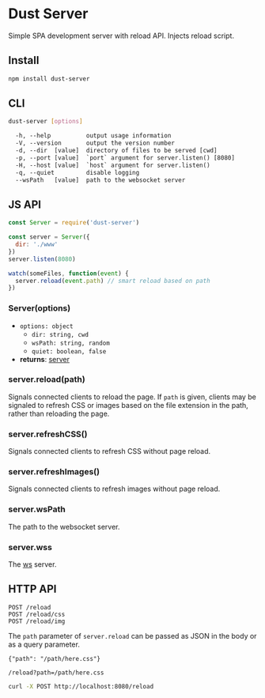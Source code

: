 # Dust Server

Simple SPA development server with reload API. Injects reload script.

## Install

```sh
npm install dust-server
```

## CLI

```sh
dust-server [options]
```

```txt
  -h, --help          output usage information
  -V, --version       output the version number
  -d, --dir  [value]  directory of files to be served [cwd]
  -p, --port [value]  `port` argument for server.listen() [8080]
  -H, --host [value]  `host` argument for server.listen()
  -q, --quiet         disable logging
  --wsPath   [value]  path to the websocket server
```

## JS API

```javascript
const Server = require('dust-server')

const server = Server({
  dir: './www'
})
server.listen(8080)

watch(someFiles, function(event) {
  server.reload(event.path) // smart reload based on path
})
```

### Server(options)
- `options: object`
  - `dir: string, cwd`
  - `wsPath: string, random`
  - `quiet: boolean, false`
- **returns**: [server](https://nodejs.org/api/http.html#http_class_http_server)

### server.reload(path)
Signals connected clients to reload the page. If `path` is given, clients may be signaled to refresh CSS or images based on the file extension in the path, rather than reloading the page.

### server.refreshCSS()
Signals connected clients to refresh CSS without page reload.

### server.refreshImages()
Signals connected clients to refresh images without page reload.

### server.wsPath
The path to the websocket server.

### server.wss
The [ws](https://www.npmjs.com/package/ws) server.

## HTTP API

```
POST /reload
POST /reload/css
POST /reload/img
```

The `path` parameter of `server.reload` can be passed as JSON in the body or as a query parameter.

`{"path": "/path/here.css"}`

`/reload?path=/path/here.css`


```sh
curl -X POST http://localhost:8080/reload
```

